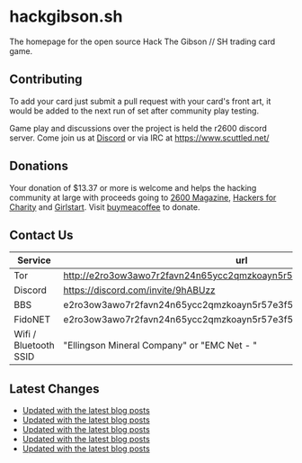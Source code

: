 # hackgibson.sh
The homepage for the open source Hack The Gibson // SH trading card game.


## Contributing

To add your card just submit a pull request with your card's front art, it would be added to the next run of set after community play testing.

Game play and discussions over the project is held the r2600 discord server. Come join us at [Discord](https://discord.com/invite/9hABUzz) or via IRC at https://www.scuttled.net/


## Donations

Your donation of $13.37 or more is welcome and helps the hacking community at large with proceeds going to [2600 Magazine](https://2600.com/), [Hackers for Charity](https://hackersforcharity.org) and [Girlstart](https://girlstart.org).  Visit [buymeacoffee](https://www.buymeacoffee.com/hackgibson.sh) to donate.


## Contact Us

Service | url
-|-
Tor | http://e2ro3ow3awo7r2favn24n65ycc2qmzkoayn5r57e3f56nvjwdcgg32ad.onion
Discord | https://discord.com/invite/9hABUzz
BBS | e2ro3ow3awo7r2favn24n65ycc2qmzkoayn5r57e3f56nvjwdcgg32ad.onion:23
FidoNET | e2ro3ow3awo7r2favn24n65ycc2qmzkoayn5r57e3f56nvjwdcgg32ad.onion:24554
Wifi / Bluetooth SSID | "Ellingson Mineral Company" or "EMC Net - <fidonet address>"

## Latest Changes
<!-- BLOG-POST-LIST:START -->
- [Updated with the latest blog posts](https://github.com/DFW2600/hackgibson.sh/commit/6cb456e2c586f8a381418fa2776b262f8d25ae54)
- [Updated with the latest blog posts](https://github.com/DFW2600/hackgibson.sh/commit/81373385db6bb4851eb110490979f75ee6b876e0)
- [Updated with the latest blog posts](https://github.com/DFW2600/hackgibson.sh/commit/31a56047f655f994a47474f52e07436b409ff67e)
- [Updated with the latest blog posts](https://github.com/DFW2600/hackgibson.sh/commit/c88c8c6f9372edc3b750661c234f23ae65f7cbf9)
- [Updated with the latest blog posts](https://github.com/DFW2600/hackgibson.sh/commit/fea6aa46faa57f94ce7b8b9b3641e71c882a4917)
<!-- BLOG-POST-LIST:END -->
